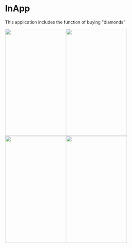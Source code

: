 # InApp
This application includes the function of buying "diamonds"

<img src="https://user-images.githubusercontent.com/83715610/202834799-d1f648a6-b670-49b5-9b68-c2313d99a08e.png" width="200" height="350"><img src="https://user-images.githubusercontent.com/83715610/202834839-aa753a1c-9081-4e93-b5ba-33e2473605d1.png" width="200" height="350"><img src="https://user-images.githubusercontent.com/83715610/202834866-62ab80db-7e18-4754-ae03-2236e8dac8b6.png" width="200" height="350"><img src="https://user-images.githubusercontent.com/83715610/202834882-cc923cc3-8fde-442a-9a3d-e965f590a7cf.png" width="200" height="350">

